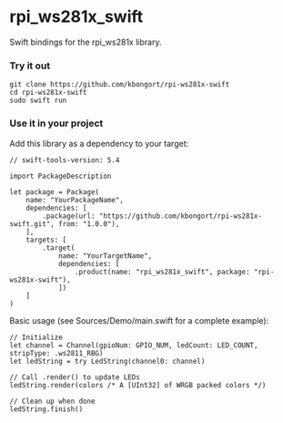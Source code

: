 # rpi_ws281x_swift

Swift bindings for the rpi_ws281x library.

### Try it out
```
git clone https://github.com/kbongort/rpi-ws281x-swift
cd rpi-ws281x-swift
sudo swift run
```

### Use it in your project

Add this library as a dependency to your target:
```
// swift-tools-version: 5.4

import PackageDescription

let package = Package(
    name: "YourPackageName",
    dependencies: [
        .package(url: "https://github.com/kbongort/rpi-ws281x-swift.git", from: "1.0.0"),
    ],
    targets: [
        .target(
            name: "YourTargetName",
            dependencies: [
                .product(name: "rpi_ws281x_swift", package: "rpi-ws281x-swift"),
            ])
    ]
)
```

Basic usage (see Sources/Demo/main.swift for a complete example):
```
// Initialize
let channel = Channel(gpioNum: GPIO_NUM, ledCount: LED_COUNT, stripType: .ws2811_RBG)
let ledString = try LedString(channel0: channel)

// Call .render() to update LEDs
ledString.render(colors /* A [UInt32] of WRGB packed colors */)

// Clean up when done
ledString.finish()

```

